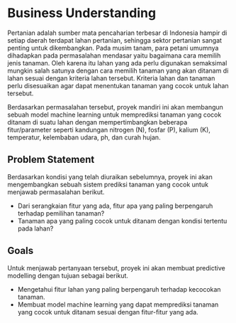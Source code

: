 # Business Understanding
Pertanian adalah sumber mata pencaharian terbesar di Indonesia hampir di setiap daerah terdapat lahan pertanian, sehingga sektor pertanian sangat penting untuk dikembangkan. Pada musim tanam, para petani umumnya dihadapkan pada permasalahan mendasar yaitu bagaimana cara memilih jenis tanaman. Oleh karena itu lahan yang ada perlu digunakan semaksimal mungkin salah satunya dengan cara memilih tanaman yang akan ditanam di lahan sesuai dengan kriteria lahan tersebut. Kriteria lahan dan tanaman perlu disesuaikan agar dapat menentukan tanaman yang cocok untuk lahan tersebut. 

Berdasarkan permasalahan tersebut, proyek mandiri ini akan membangun sebuah model machine learning untuk memprediksi tanaman yang cocok ditanam di suatu lahan dengan mempertimbangkan beberapa fitur/parameter seperti kandungan nitrogen (N), fosfar (P), kalium (K), temperatur, kelembaban udara, ph, dan curah hujan.

## Problem Statement
Berdasarkan kondisi yang telah diuraikan sebelumnya, proyek ini akan mengembangkan sebuah sistem prediksi tanaman yang cocok untuk menjawab permasalahan berikut.
- Dari serangkaian fitur yang ada, fitur apa yang paling berpengaruh terhadap pemilihan tanaman?
- Tanaman apa yang paling cocok untuk ditanam dengan kondisi tertentu pada lahan?

## Goals
Untuk menjawab pertanyaan tersebut, proyek ini akan membuat predictive modelling dengan tujuan sebagai berikut.
- Mengetahui fitur lahan yang paling berpengaruh terhadap kecocokan tanaman.
- Membuat model machine learning yang dapat memprediksi tanaman yang cocok untuk ditanam sesuai dengan fitur-fitur yang ada.
